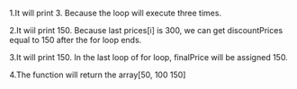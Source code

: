 1.It will print 3. Because the loop will execute three times.

2.It wiil print 150. Because last prices[i] is 300, we can get discountPrices equal to 150 after the for loop ends.

3.It will print 150. In the last loop of for loop, finalPrice will be assigned 150.

4.The function will return the array[50, 100 150]

